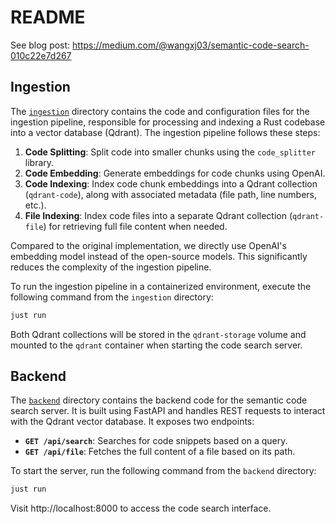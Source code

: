 # README

See blog post: https://medium.com/@wangxj03/semantic-code-search-010c22e7d267

## Ingestion

The [`ingestion`](./ingestion/) directory contains the code and configuration files for the ingestion pipeline, responsible for processing and indexing a Rust codebase into a vector database (Qdrant). The ingestion pipeline follows these steps:

1. **Code Splitting**: Split code into smaller chunks using the `code_splitter` library.
2. **Code Embedding**: Generate embeddings for code chunks using OpenAI.
3. **Code Indexing**: Index code chunk embeddings into a Qdrant collection (`qdrant-code`), along with associated metadata (file path, line numbers, etc.).
4. **File Indexing**: Index code files into a separate Qdrant collection (`qdrant-file`) for retrieving full file content when needed.

Compared to the original implementation, we directly use OpenAI's embedding model instead of the open-source models. This significantly reduces the complexity of the ingestion pipeline.

To run the ingestion pipeline in a containerized environment, execute the following command from the `ingestion` directory:

```sh
just run
```

Both Qdrant collections will be stored in the `qdrant-storage` volume and mounted to the `qdrant` container when starting the code search server.

## Backend

The [`backend`](./backend/) directory contains the backend code for the semantic code search server. It is built using FastAPI and handles REST requests to interact with the Qdrant vector database. It exposes two endpoints:

- **`GET /api/search`**: Searches for code snippets based on a query.
- **`GET /api/file`**: Fetches the full content of a file based on its path.

To start the server, run the following command from the `backend` directory:

```sh
just run
```

Visit http://localhost:8000 to access the code search interface.
